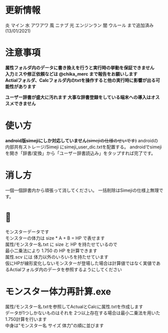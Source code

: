 # 更新情報
炎 マイン
水 アワアワ
風 ニナブ
光 エンジンラン
闇 ウルール
まで追加済み(13/01/2021)

# 注意事項
**属性フォルダ内のデータに書き換えを行うと実行時の挙動を保証できません**  
**入力ミスや修正依頼などは @chika_merc まで報告をお願いします**  
**Actialフォルダ、Calcフォルダ内のtxtを操作すると他の実行時に影響が出る可能性があります**  

**ユーザー辞書が盛大に汚れます 大事な辞書登録をしている端末への導入はオススメできません**

# 使い方
**android版simejiにしか対応していません**~~(simejiの仕様のせいです)~~
androidの 内部共有ストレージ/Simeji にsimeji_user_dic.txtを配置する。
androidでsimejiを開き「辞書/変換」から「ユーザー辞書読込み」をタップすれば完了です。

# 消し方
一個一個辞書内から頑張って消してください。
一括削除はSimejiの仕様上無理です。

# 🍣

モンスターデータです  
モンスターの体力は size * A + B = HP で表せます  
属性/モンスター名.txt に size と HP を持たせているので  
最小二乗法により 1.750 の HP を計算できます  
属性.scv には 体力以外のいろいろを持たせています  
仮にHPが線形変化しないモンスターが登場した場合は計算値ではなく実値であるActialフォルダ内のデータを参照するようにしてください


# モンスター体力再計算.exe
属性/モンスター名.txtを参照してActualとCalcに属性.txtを作成します  
データが1つしかないものはそれを
2つ以上存在する場合は最小二乗法を用いた1.750計算を行います  
中身は"モンスター名 サイズ 体力"の順に並びます
